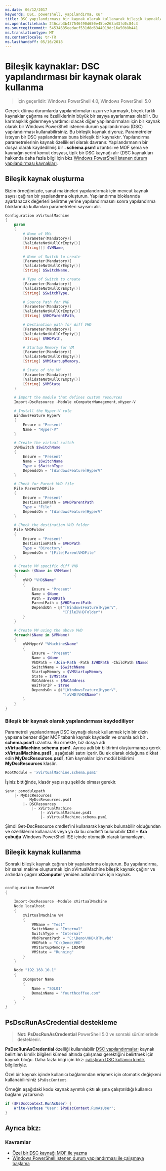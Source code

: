 ```yaml
---
ms.date: 06/12/2017
keywords: DSC, powershell, yapılandırma, Kur
title: DSC yapılandırması bir kaynak olarak kullanarak bileşik kaynakları--
ms.openlocfilehash: 246cab3b437546490d650e45be263a43fd0c84c3
ms.sourcegitcommit: 54534635eedacf531d8d6344019dc16a50b8b441
ms.translationtype: MT
ms.contentlocale: tr-TR
ms.lasthandoff: 05/16/2018
---
```

# <a name="composite-resources-using-a-dsc-configuration-as-a-resource"></a>Bileşik kaynaklar: DSC yapılandırması bir kaynak olarak kullanma

> İçin geçerlidir: Windows PowerShell 4.0, Windows PowerShell 5.0

Gerçek dünya durumlarda yapılandırmaları uzun ve karmaşık, birçok farklı kaynaklar çağırma ve özelliklerinin büyük bir sayıya ayarlanması olabilir. Bu karmaşıklık gidermeye yardımcı olacak diğer yapılandırmaları için bir kaynak olarak bir Windows PowerShell istenen durum yapılandırması (DSC) yapılandırması kullanabilirsiniz. Bu birleşik kaynak diyoruz. Parametreler isteyen bir DSC yapılandırması buna birleşik bir kaynaktır. Yapılandırma parametrelerinin kaynak özellikleri olarak davranır. Yapılandırmanın bir dosya olarak kaydedilmiş bir **. schema.psm1** uzantısı ve MOF şema ve kaynağın yerini komut dosyası, tipik bir DSC kaynağı alır (DSC kaynakları hakkında daha fazla bilgi için bkz [Windows PowerShell istenen durum yapılandırması kaynakları](resources.md).

## <a name="creating-the-composite-resource"></a>Bileşik kaynak oluşturma

Bizim örneğimizde, sanal makineleri yapılandırmak için mevcut kaynak sayısı çağıran bir yapılandırma oluşturun. Yapılandırma bloklarında ayarlanacak değerleri belirtme yerine yapılandırmasını sonra yapılandırma bloklarında kullanılan parametreleri sayısını alır.

```powershell
Configuration xVirtualMachine
{
    param
    (
        # Name of VMs
        [Parameter(Mandatory)]
        [ValidateNotNullOrEmpty()]
        [String[]] $VMName,

        # Name of Switch to create
        [Parameter(Mandatory)]
        [ValidateNotNullOrEmpty()]
        [String] $SwitchName,

        # Type of Switch to create
        [Parameter(Mandatory)]
        [ValidateNotNullOrEmpty()]
        [String] $SwitchType,

        # Source Path for VHD
        [Parameter(Mandatory)]
        [ValidateNotNullOrEmpty()]
        [String] $VHDParentPath,

        # Destination path for diff VHD
        [Parameter(Mandatory)]
        [ValidateNotNullOrEmpty()]
        [String] $VHDPath,

        # Startup Memory for VM
        [Parameter(Mandatory)]
        [ValidateNotNullOrEmpty()]
        [String] $VMStartupMemory,

        # State of the VM
        [Parameter(Mandatory)]
        [ValidateNotNullOrEmpty()]
        [String] $VMState
    )

    # Import the module that defines custom resources
    Import-DscResource -Module xComputerManagement,xHyper-V

    # Install the Hyper-V role
    WindowsFeature HyperV
    {
        Ensure = "Present"
        Name = "Hyper-V"
    }

    # Create the virtual switch
    xVMSwitch $SwitchName
    {
        Ensure = "Present"
        Name = $SwitchName
        Type = $SwitchType
        DependsOn = "[WindowsFeature]HyperV"
    }

    # Check for Parent VHD file
    File ParentVHDFile
    {
        Ensure = "Present"
        DestinationPath = $VHDParentPath
        Type = "File"
        DependsOn = "[WindowsFeature]HyperV"
    }

    # Check the destination VHD folder
    File VHDFolder
    {
        Ensure = "Present"
        DestinationPath = $VHDPath
        Type = "Directory"
        DependsOn = "[File]ParentVHDFile"
    }

    # Create VM specific diff VHD
    foreach ($Name in $VMName)
    {
        xVHD "VHD$Name"
        {
            Ensure = "Present"
            Name = $Name
            Path = $VHDPath
            ParentPath = $VHDParentPath
            DependsOn = @("[WindowsFeature]HyperV",
                          "[File]VHDFolder")
        }
    }

    # Create VM using the above VHD
    foreach($Name in $VMName)
    {
        xVMHyperV "VMachine$Name"
        {
            Ensure = "Present"
            Name = $Name
            VhDPath = (Join-Path -Path $VHDPath -ChildPath $Name)
            SwitchName = $SwitchName
            StartupMemory = $VMStartupMemory
            State = $VMState
            MACAddress = $MACAddress
            WaitForIP = $true
            DependsOn = @("[WindowsFeature]HyperV",
                          "[xVHD]VHD$Name")
        }
    }
}
```

### <a name="saving-the-configuration-as-a-composite-resource"></a>Bileşik bir kaynak olarak yapılandırması kaydediliyor

Parametreli yapılandırmayı DSC kaynağı olarak kullanmak için bir dizin yapısına benzer diğer MOF tabanlı kaynak kaydedin ve onunla adı bir **. schema.psm1** uzantısı. Bu örnekte, biz dosya adı **xVirtualMachine.schema.psm1**. Ayrıca adlı bir bildirimi oluşturmanıza gerek **xVirtualMachine.psd1** , aşağıdaki satırı içerir. Bu ek olarak olduğuna dikkat edin **MyDscResources.psd1**, tüm kaynaklar için modül bildirimi **MyDscResources** klasör.

```powershell
RootModule = 'xVirtualMachine.schema.psm1'
```

İşiniz bittiğinde, klasör yapısı şu şekilde olması gerekir.

```
$env: psmodulepath
    |- MyDscResources
           MyDscResources.psd1
        |- DSCResources
            |- xVirtualMachine
                |- xVirtualMachine.psd1
                |- xVirtualMachine.schema.psm1
```

Şimdi Get-DscResource cmdlet'ini kullanarak kaynak bulunabilir olduğundan ve özelliklerini kullanarak veya ya da bu cmdlet'i bulunabilir **Ctrl + Ara çubuğu** Windows PowerShell ISE içinde otomatik olarak tamamlayın.

## <a name="using-the-composite-resource"></a>Bileşik kaynak kullanma

Sonraki bileşik kaynak çağıran bir yapılandırma oluşturun. Bu yapılandırma, bir sanal makine oluşturmak için xVirtualMachine bileşik kaynak çağırır ve ardından çağırır **xComputer** yeniden adlandırmak için kaynak.

```powershell

configuration RenameVM
{

    Import-DscResource -Module xVirtualMachine
    Node localhost
    {
        xVirtualMachine VM
        {
            VMName = "Test"
            SwitchName = "Internal"
            SwitchType = "Internal"
            VhdParentPath = "C:\Demo\VHD\RTM.vhd"
            VHDPath = "C:\Demo\VHD"
            VMStartupMemory = 1024MB
            VMState = "Running"
        }
    }

    Node "192.168.10.1"
    {
        xComputer Name
        {
            Name = "SQL01"
            DomainName = "fourthcoffee.com"
        }
    }
}
```

## <a name="supporting-psdscrunascredential"></a>PsDscRunAsCredential destekleme

>**Not:** **PsDscRunAsCredential** PowerShell 5.0 ve sonraki sürümlerinde desteklenir.

**PsDscRunAsCredential** özelliği kullanılabilir [DSC yapılandırmaları](configurations.md) kaynak belirtilen kimlik bilgileri kümesi altında çalışması gerektiğini belirtmek için kaynak bloğu.
Daha fazla bilgi için bkz: [çalıştıran DSC kullanıcı kimlik bilgileriyle](runAsUser.md).

Özel bir kaynak içinde kullanıcı bağlamından erişmek için otomatik değişkeni kullanabilirsiniz `$PsDscContext`.

Örneğin aşağıdaki kodu kaynak ayrıntılı çıktı akışına çalıştırıldığı kullanıcı bağlamı yazarsınız:

```powershell
if ($PsDscContext.RunAsUser) {
    Write-Verbose "User: $PsDscContext.RunAsUser";
}
```

## <a name="see-also"></a>Ayrıca bkz:
### <a name="concepts"></a>Kavramlar
* [Özel bir DSC kaynağı MOF ile yazma](authoringResourceMOF.md)
* [Windows PowerShell istenen durum yapılandırması ile çalışmaya başlama](overview.md)